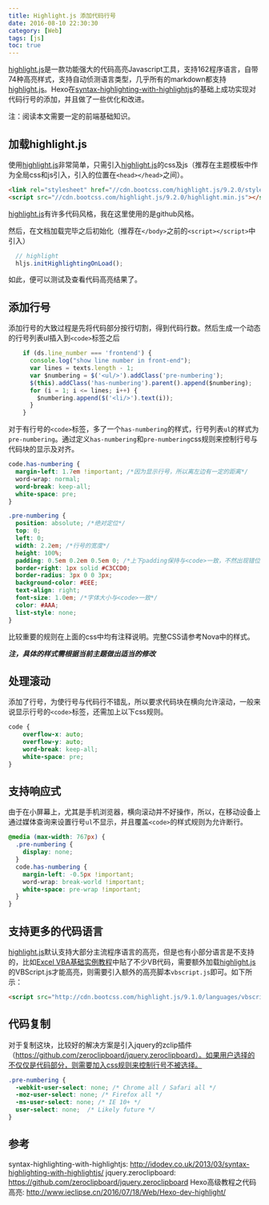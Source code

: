 ```yaml
---
title: Highlight.js 添加代码行号
date: 2016-08-10 22:30:30
category: [Web]
tags: [js]
toc: true
---
```


[highlight.js]是一款功能强大的代码高亮Javascript工具，支持162程序语言，自带74种高亮样式，支持自动侦测语言类型，几乎所有的markdown都支持[highlight.js]。Hexo在[syntax-highlighting-with-highlightjs]的基础上成功实现对代码行号的添加，并且做了一些优化和改进。

注：阅读本文需要一定的前端基础知识。

## 加载highlight.js
使用[highlight.js]非常简单，只需引入[highlight.js]的css及js（推荐在主题模板中作为全局css和js引入，引入的位置在`<head></head>`之间）。

``` html
<link rel="stylesheet" href="//cdn.bootcss.com/highlight.js/9.2.0/styles/github.min.css">
<script src="//cdn.bootcss.com/highlight.js/9.2.0/highlight.min.js"></script>
```
[highlight.js]有许多代码风格，我在这里使用的是github风格。

然后，在文档加载完毕之后初始化（推荐在`</body>`之前的`<script></script>`中引入）

``` js hljs.js https://github.com/Jamling/hexo-theme-nova/blob/master/source/js/hljs.js#L3:L4
  // highlight
  hljs.initHighlightingOnLoad(); 
```

如此，便可以测试及查看代码高亮结果了。

## 添加行号
添加行号的大致过程是先将代码部分按行切割，得到代码行数。然后生成一个动态的行号列表ul插入到`<code>`标签之后

```js hljs.js https://github.com/Jamling/hexo-theme-nova/blob/master/source/js/hljs.js#L51:L59
    if (ds.line_number === 'frontend') {
      console.log("show line number in front-end");
      var lines = texts.length - 1;
      var $numbering = $('<ul/>').addClass('pre-numbering');
      $(this).addClass('has-numbering').parent().append($numbering);
      for (i = 1; i <= lines; i++) {
        $numbering.append($('<li/>').text(i));
      }
    }
```

对于有行号的`<code>`标签，多了一个`has-numbering`的样式，行号列表`ul`的样式为`pre-numbering`。通过定义`has-numbering`和`pre-numbering`css规则来控制行号与代码块的显示及对齐。

```css nova.scss https://github.com/Jamling/hexo-theme-nova/tree/master/source/css/bs/nova.scss
code.has-numbering {
  margin-left: 1.7em !important; /*因为显示行号，所以离左边有一定的距离*/
  word-wrap: normal; 
  word-break: keep-all;
  white-space: pre;
}

.pre-numbering {
  position: absolute; /*绝对定位*/
  top: 0;
  left: 0;
  width: 2.2em; /*行号的宽度*/
  height: 100%;
  padding: 0.5em 0.2em 0.5em 0; /*上下padding保持与<code>一致，不然出现错位*/
  border-right: 1px solid #C3CCD0;
  border-radius: 3px 0 0 3px;
  background-color: #EEE;
  text-align: right;
  font-size: 1.0em; /*字体大小与<code>一致*/
  color: #AAA;
  list-style: none;
}
```

比较重要的规则在上面的css中均有注释说明。完整CSS请参考Nova中的样式。

***注，具体的样式需根据当前主题做出适当的修改***

## 处理滚动

添加了行号，为使行号与代码行不错乱，所以要求代码块在横向允许滚动，一般来说显示行号的`<code>`标签，还需加上以下css规则。
```css
code {
    overflow-x: auto;
    overflow-y: auto;
    word-break: keep-all;
    white-space: pre;
}
```  

## 支持响应式
由于在小屏幕上，尤其是手机浏览器，横向滚动并不好操作，所以，在移动设备上通过媒体查询来设置行号`ul`不显示，并且覆盖`<code>`的样式规则为允许断行。

```css
@media (max-width: 767px) {
  .pre-numbering {
    display: none;
  }
  code.has-numbering {
    margin-left: -0.5px !important;
    word-wrap: break-world !important;
    white-space: pre-wrap !important;
  }
}
```

## 支持更多的代码语言

[highlight.js]默认支持大部分主流程序语言的高亮，但是也有小部分语言是不支持的，比如[Excel VBA基础实例教程]中贴了不少VB代码，需要额外加载[highlight.js]的VBScript.js才能高亮，则需要引入额外的高亮脚本`vbscript.js`即可。如下所示：

```html
<script src="http://cdn.bootcss.com/highlight.js/9.1.0/languages/vbscript.min.js" ></script>

```

## 代码复制
对于复制这块，比较好的解决方案是引入jquery的zclip插件（https://github.com/zeroclipboard/jquery.zeroclipboard）。如果用户选择的不仅仅是代码部分，则需要加入css规则来控制行号不被选择。

``` css
.pre-numbering {
  -webkit-user-select: none; /* Chrome all / Safari all */
  -moz-user-select: none; /* Firefox all */
  -ms-user-select: none; /* IE 10+ */
  user-select: none;  /* Likely future */ 
}
```

## 参考
syntax-highlighting-with-highlightjs: http://idodev.co.uk/2013/03/syntax-highlighting-with-highlightjs/
jquery.zeroclipboard: https://github.com/zeroclipboard/jquery.zeroclipboard
Hexo高级教程之代码高亮: http://www.ieclipse.cn/2016/07/18/Web/Hexo-dev-highlight/

[highlight.js]: https://highlightjs.org/
[hexo]: https://hexo.io
[Nova]: http://github.com/Jamling/hexo-theme-nova
[Excel VBA基础实例教程]: http://www.ieclipse.cn/2016/05/13/tech-vba-guide/
[syntax-highlighting-with-highlightjs]: http://idodev.co.uk/2013/03/syntax-highlighting-with-highlightjs/
